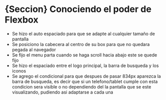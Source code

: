 <h1>{Seccion} Conociendo el poder de Flexbox</h1>
<ul>
<li>Se hizo el auto espaciado para que se adapte al cualquier tamaño de pantalla</li>
<li>Se posiciono la cabecera al centro de su box para que no quedara pegada al navegador</li>
<li>Se fijo el menu parta cuando se haga scroll hacia abajo este se quede fijo</li>
<li>Se hizo el espaciado entre el logo principal, la barra de busqueda y los iconos</li>

<li>Se agrego el condicional para que despues de pasar 834px aparezca la barra de busqueda, es decir que si un telefono/tablet cumple con esta condicion sera visible o no dependiendo del la pantalla que se este visualizando, pudiendo asi adaptarse a cada una</li>
</ul>